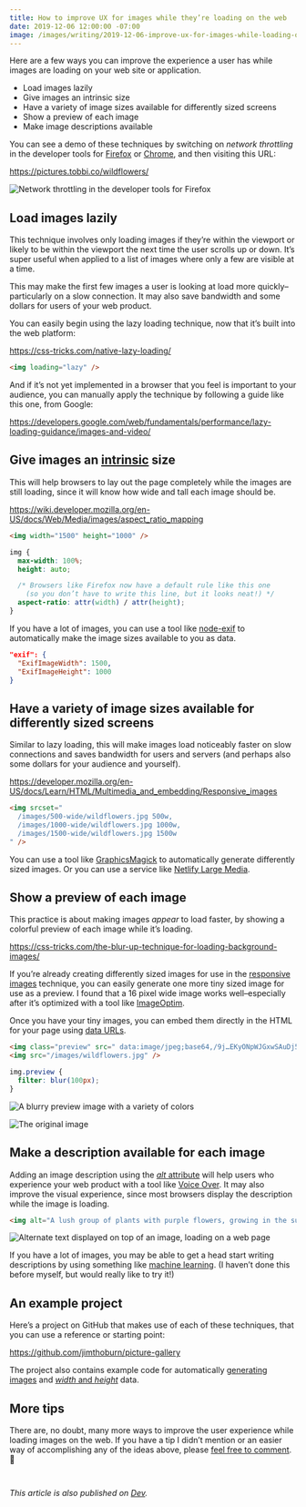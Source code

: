 ```yaml
---
title: How to improve UX for images while they’re loading on the web
date: 2019-12-06 12:00:00 -07:00
image: /images/writing/2019-12-06-improve-ux-for-images-while-loading-on-the-web/2048-wide/wildflowers.jpg
---
```


<style>
img {
  max-width: 100%;
  height: auto;
}
[class*="language"] {
  max-width: 100%;
  overflow: auto;
}
</style>

Here are a few ways you can improve the experience a user has while images are loading on your web site or application.

* Load images lazily
* Give images an intrinsic size
* Have a variety of image sizes available for differently sized screens
* Show a preview of each image
* Make image descriptions available

You can see a demo of these techniques by switching on _network throttling_ in the developer tools for [Firefox](https://developer.mozilla.org/en-US/docs/Tools/Network_Monitor/Throttling) or [Chrome](https://developers.google.com/web/tools/chrome-devtools/network/), and then visiting this URL:

https://pictures.tobbi.co/wildflowers/

![Network throttling in the developer tools for Firefox](/images/writing/2019-12-06-improve-ux-for-images-while-loading-on-the-web/2048-wide/network-throttle.png)

## Load images lazily

This technique involves only loading images if they’re within the viewport or likely to be within the viewport the next time the user scrolls up or down. It’s super useful when applied to a list of images where only a few are visible at a time.

This may make the first few images a user is looking at load more quickly–particularly on a slow connection. It may also save bandwidth and some dollars for users of your web product.

You can easily begin using the lazy loading technique, now that it’s built into the web platform:
 
https://css-tricks.com/native-lazy-loading/

```html
<img loading="lazy" />
```

And if it’s not yet implemented in a browser that you feel is important to your audience, you can manually apply the technique by following a guide like this one, from Google:

https://developers.google.com/web/fundamentals/performance/lazy-loading-guidance/images-and-video/

## Give images an [intrinsic](https://twitter.com/jensimmons/status/980980521848127488) size

This will help browsers to lay out the page completely while the images are still loading, since it will know how wide and tall each image should be.

https://wiki.developer.mozilla.org/en-US/docs/Web/Media/images/aspect_ratio_mapping

```html
<img width="1500" height="1000" />
```

```css
img {
  max-width: 100%;
  height: auto;

  /* Browsers like Firefox now have a default rule like this one
    (so you don’t have to write this line, but it looks neat!) */
  aspect-ratio: attr(width) / attr(height); 
}
```

If you have a lot of images, you can use a tool like [node-exif](https://www.npmjs.com/package/exif) to automatically make the image sizes available to you as data.

```json
"exif": {
  "ExifImageWidth": 1500,
  "ExifImageHeight": 1000
}
```

## Have a variety of image sizes available for differently sized screens

Similar to lazy loading, this will make images load noticeably faster on slow connections and saves bandwidth for users and servers (and perhaps also some dollars for your audience and yourself).

https://developer.mozilla.org/en-US/docs/Learn/HTML/Multimedia_and_embedding/Responsive_images

```html
<img srcset="
  /images/500-wide/wildflowers.jpg 500w,
  /images/1000-wide/wildflowers.jpg 1000w,
  /images/1500-wide/wildflowers.jpg 1500w
" />
```

You can use a tool like [GraphicsMagick](https://github.com/topics/graphicsmagick) to automatically generate differently sized images. Or you can use a service like [Netlify Large Media](https://www.netlify.com/products/large-media/).

## Show a preview of each image

This practice is about making images _appear_ to load faster, by showing a colorful preview of each image while it’s loading.

https://css-tricks.com/the-blur-up-technique-for-loading-background-images/

If you’re already creating differently sized images for use in the [responsive images](https://developer.mozilla.org/en-US/docs/Learn/HTML/Multimedia_and_embedding/Responsive_images) technique, you can easily generate one more tiny sized image for use as a preview. I found that a 16 pixel wide image works well–especially after it’s optimized with a tool like [ImageOptim](https://imageoptim.com).

Once you have your tiny images, you can embed them directly in the HTML for your page using [data URLs](https://developer.mozilla.org/en-US/docs/Web/HTTP/Basics_of_HTTP/Data_URIs).


```html
<img class="preview" src=" data:image/jpeg;base64,/9j…EKyONpWJGxwSAuDj5qPEXQxv/9k=" />
<img src="/images/wildflowers.jpg" />
```

```css
img.preview {
  filter: blur(100px);
}
```

![A blurry preview image with a variety of colors](/images/writing/2019-12-06-improve-ux-for-images-while-loading-on-the-web/2048-wide/image-preview.png)

![The original image](/images/writing/2019-12-06-improve-ux-for-images-while-loading-on-the-web/2048-wide/image-loaded.png)

## Make a description available for each image

Adding an image description using the [_alt_ attribute](https://developer.mozilla.org/en-US/docs/Web/HTML/Element/Img) will help users who experience your web product with a tool like [Voice Over](http://www.apple.com/accessibility/voiceover/). It may also improve the visual experience, since most browsers display the description while the image is loading.

```html
<img alt="A lush group of plants with purple flowers, growing in the sunshine" />
```

![Alternate text displayed on top of an image, loading on a web page](/images/writing/2019-12-06-improve-ux-for-images-while-loading-on-the-web/2048-wide/description.png)

If you have a lot of images, you may be able to get a head start writing descriptions by using something like [machine learning](https://stackoverflow.com/questions/44929055/generate-meaningful-image-description-based-on-image-labels). (I haven’t done this before myself, but would really like to try it!)

## An example project

Here’s a project on GitHub that makes use of each of these techniques, that you can use a reference or starting point:

https://github.com/jimthoburn/picture-gallery

The project also contains example code for automatically [generating images](https://github.com/jimthoburn/picture-gallery/blob/master/create/images.js) and [_width_ and _height_](https://github.com/jimthoburn/picture-gallery/blob/master/create/albums.js) data.

## More tips

There are, no doubt, many more ways to improve the user experience while loading images on the web. If you have a tip I didn’t mention or an easier way of accomplishing any of the ideas above, please [feel free to comment](https://dev.to/jimthoburn/how-to-improve-ux-for-images-while-they-re-loading-on-the-web-3b12#comments). 🙂

<div style="margin-top: 3em"></div>

_This article is also published on [Dev](https://dev.to/jimthoburn/how-to-improve-ux-for-images-while-they-re-loading-on-the-web-3b12)._
